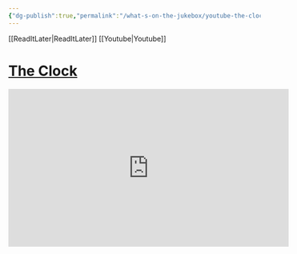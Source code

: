 ```yaml
---
{"dg-publish":true,"permalink":"/what-s-on-the-jukebox/youtube-the-clock/"}
---
```


[[ReadItLater\|ReadItLater]] [[Youtube\|Youtube]]


# [The Clock](https://www.youtube.com/watch?v=Gynon4Uov6c)

<iframe width="560" height="315" src="https://www.youtube-nocookie.com/embed/Gynon4Uov6c" title="YouTube video player" frameborder="0" allow="accelerometer; autoplay; clipboard-write; encrypted-media; gyroscope; picture-in-picture" allowfullscreen></iframe>